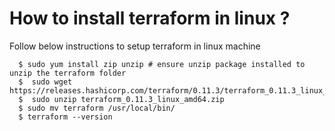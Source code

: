 # How to install terraform in linux ? 

Follow below instructions to setup terraform in linux machine

```
  $ sudo yum install zip unzip # ensure unzip package installed to unzip the terraform folder
  $  sudo wget https://releases.hashicorp.com/terraform/0.11.3/terraform_0.11.3_linux_amd64.zip
  $  sudo unzip terraform_0.11.3_linux_amd64.zip
  $ sudo mv terraform /usr/local/bin/
  $ terraform --version
```
